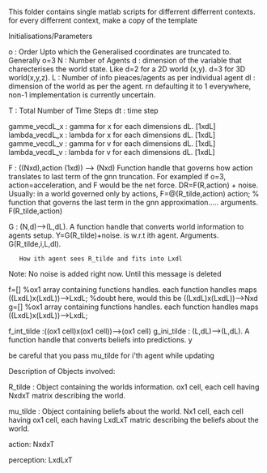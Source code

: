 This folder contains single matlab scripts for differrent differrent contexts. for every differrent context, make a copy of the template


Initialisations/Parameters









o   : Order Upto which the Generalised coordinates are truncated to. Generally o=3
N   : Number of Agents
d   : dimension of the variable that charecterises the world state. Like d=2 for a 2D world (x,y). d=3 for 3D world(x,y,z). 
L   : Number of info pieaces/agents as per individual agent
dl  : dimension of the world as per the agent. rn defaulting it to 1 everywhere, non-1 implementation is currently uncertain.

T   : Total Number of Time Steps
dt  : time step

gamme_vecdL_x  : gamma  for x for each dimensions dL. [1xdL]
lambda_vecdL_x : lambda for x for each dimensions dL. [1xdL]
gamme_vecdL_v  : gamma  for v for each dimensions dL. [1xdL]
lambda_vecdL_v : lambda for v for each dimensions dL. [1xdL]


F   : ((Nxd),action (1xd)) --> (Nxd) Function handle that governs how action translates to 
      last term of the gnn truncation. For exampled if o=3, action=acceleration, and F would be the net force. DR=F(R,action) + noise. Usually: in a world governed only by actions, F=@(R_tilde,action) action; % function that governs the last term in the gnn approximation.....
      arguments. F(R_tilde,action)


G   : (N,d)-->(L,dL). A function handle that converts world information to agents setup. 
       Y=G(R_tilde)+noise. is w.r.t ith agent. Arguments. G(R_tilde,i,L,dl). 

       How ith agent sees R_tilde and fits into Lxdl


Note: No noise is added right now. Until this message is deleted


f=[] %ox1 array containing functions handles. each function handles maps ((LxdL)x(LxdL))-->LxdL; %doubt here, would this be ((LxdL)x(LxdL))-->Nxd
g=[] %ox1 array containing functions handles. each function handles maps ((LxdL)x(LxdL))-->LxdL;



f_int_tilde       :((ox1 cell)x(ox1 cell))-->(ox1 cell)
g_ini_tilde       : (L,dL)-->(L,dL). A function handle that converts beliefs into predictions. y


be careful that you pass mu_tilde for i'th agent while updating






















Description of Objects involved:

R_tilde : Object containing the worlds information. ox1 cell, each cell having NxdxT matrix describing the world.

mu_tilde : Object containing beliefs about the world.
            Nx1 cell, each cell having ox1 cell, each having LxdLxT matric describing the beliefs about the world.

action: NxdxT

perception: LxdLxT



